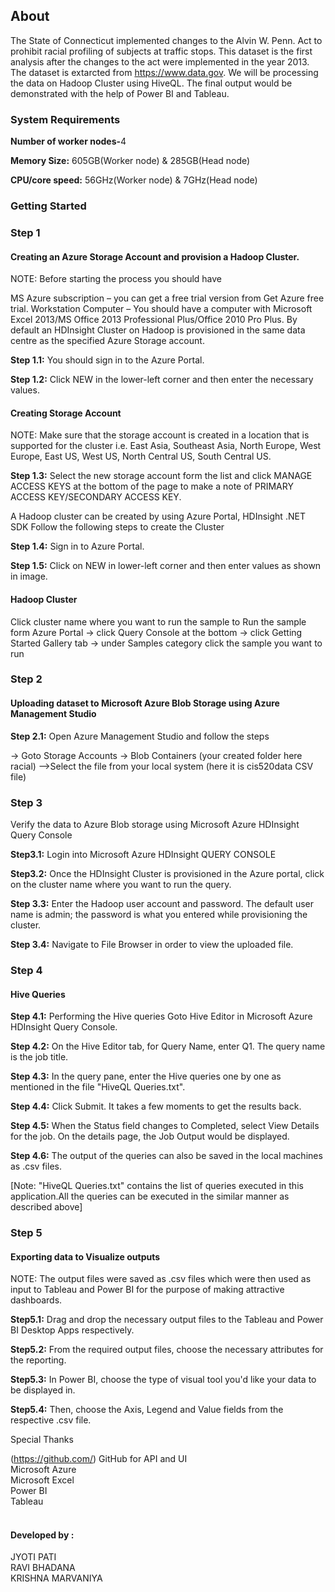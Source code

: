 <h2>About</h2>

The State of Connecticut implemented changes to the Alvin W. Penn. Act to prohibit racial profiling of subjects at traffic stops. This dataset is the first analysis after the changes to the act were implemented in the year 2013. The dataset is extarcted from https://www.data.gov. We will be processing the data on Hadoop Cluster using HiveQL. The final output would be demonstrated with the help of Power BI and Tableau.

<h3>System Requirements</h3>

<b>Number of worker nodes-</b>4

<b>Memory Size:</b> 605GB(Worker node) & 285GB(Head node)

<b>CPU/core speed:</b> 56GHz(Worker node) & 7GHz(Head node)

<h3>Getting Started</h3>

<h3>Step 1</h3>

<h4>Creating an Azure Storage Account and provision a Hadoop Cluster.</h4>

NOTE: Before starting the process you should have

MS Azure subscription – you can get a free trial version from Get Azure free trial.
Workstation Computer – You should have a computer with Microsoft Excel 2013/MS Office 2013 Professional Plus/Office 2010 Pro Plus.
By default an HDInsight Cluster on Hadoop is provisioned in the same data centre as the specified Azure Storage account.

<b>Step 1.1:</b> You should sign in to the Azure Portal.

<b>Step 1.2:</b> Click NEW in the lower-left corner and then enter the necessary values.

<h4>Creating Storage Account</h4>

NOTE: Make sure that the storage account is created in a location that is supported for the cluster i.e. East Asia, Southeast Asia, North Europe, West Europe, East US, West US, North Central US, South Central US.

<b>Step 1.3:</b> Select the new storage account form the list and click MANAGE ACCESS KEYS at the bottom of the page to make a note of PRIMARY ACCESS KEY/SECONDARY ACCESS KEY.

A Hadoop cluster can be created by using Azure Portal, HDInsight .NET SDK Follow the following steps to create the Cluster

<b>Step 1.4:</b> Sign in to Azure Portal.

<b>Step 1.5:</b> Click on NEW in lower-left corner and then enter values as shown in image.

<h4>Hadoop Cluster</h4>

Click cluster name where you want to run the sample to Run the sample form Azure Portal -> click Query Console at the bottom -> click Getting Started Gallery tab -> under Samples category click the sample you want to run

<h3>Step 2</h3>

<h4>Uploading dataset to Microsoft Azure Blob Storage using Azure Management Studio</h4>

<b>Step 2.1:</b> Open Azure Management Studio and follow the steps

-> Goto Storage Accounts -> Blob Containers (your created folder here racial) -->Select the file from your local system (here it is cis520data CSV file)

<h3>Step 3</h3>

Verify the data to Azure Blob storage using Microsoft Azure HDInsight Query Console

<b>Step3.1:</b> Login into Microsoft Azure HDInsight QUERY CONSOLE

<b>Step3.2:</b> Once the HDInsight Cluster is provisioned in the Azure portal, click on the cluster name where you want to run the query.

<b>Step 3.3:</b> Enter the Hadoop user account and password. The default user name is admin; the password is what you entered while provisioning the cluster.

<b>Step 3.4:</b> Navigate to File Browser in order to view the uploaded file.

<h3>Step 4</h3>

<h4>Hive Queries</h4>

<b>Step 4.1:</b> Performing the Hive queries Goto Hive Editor in Microsoft Azure HDInsight Query Console.

<b>Step 4.2:</b> On the Hive Editor tab, for Query Name, enter Q1. The query name is the job title.

<b>Step 4.3:</b> In the query pane, enter the Hive queries one by one as mentioned in the file "HiveQL Queries.txt".

<b>Step 4.4:</b> Click Submit. It takes a few moments to get the results back.

<b>Step 4.5:</b> When the Status field changes to Completed, select View Details for the job. On the details page, the Job Output would be displayed.

<b>Step 4.6:</b> The output of the queries can also be saved in the local machines as .csv files.

[Note: "HiveQL Queries.txt" contains the list of queries executed in this application.All the queries can be executed in the similar manner as described above]

<h3>Step 5</h3>

<h4>Exporting data to Visualize outputs</h4>

NOTE: The output files were saved as .csv files which were then used as input to Tableau and Power BI for the purpose of making attractive dashboards.

<b>Step5.1:</b> Drag and drop the necessary output files to the Tableau and Power BI Desktop Apps respectively.

<b>Step5.2:</b> From the required output files, choose the necessary attributes for the reporting.

<b>Step5.3:</b> In Power BI, choose the type of visual tool you'd like your data to be displayed in.

<b>Step5.4:</b> Then, choose the Axis, Legend and Value fields from the respective .csv file.



Special Thanks

(https://github.com/) GitHub for API and UI</br>
Microsoft Azure</br>
Microsoft Excel</br>
Power BI</br>
Tableau</br>
</br>
<h4>Developed by :</h4>

JYOTI PATI</br>
RAVI BHADANA</br>
KRISHNA MARVANIYA
